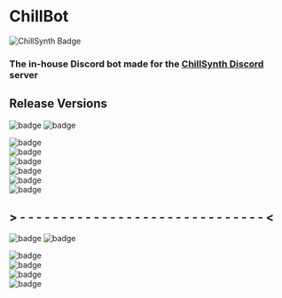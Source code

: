 # ChillBot
![ChillSynth Badge](https://img.shields.io/discord/488405912659427358?color=EC2D2B&label=ChillSynth&logo=discord&logoColor=%23fff&style=for-the-badge)
### The in-house Discord bot made for the [ChillSynth Discord](https://chillsynth.com/discord) server

## Release Versions
![badge](https://img.shields.io/badge/V3-In%20Development-%232e8fff?style=for-the-badge)
![badge](https://img.shields.io/badge/Release%20Date-Summer%202023-%23fff?style=for-the-badge)

![badge](https://img.shields.io/badge/YouTube--Feed%20Channel%20Upload%20Automation%20Replacement-Complete-%2300d100?style=for-the-badge)\
![badge](https://img.shields.io/badge/Revamp%20Feedback%20Stream%20setup%20w%2F%20queue%20and%20submit%20fix-In%20Progress-%23e6a100?style=for-the-badge)\
![badge](https://img.shields.io/badge/Update%20auto--emoji%20feature%20to%20automate%20other%20emojis-Not%20Started-%23EC2D2B?style=for-the-badge)\
![badge](https://img.shields.io/badge/Database%20integration%20for%20logging%20and%20functionality-In%20Progress-%23e6a100?style=for-the-badge)\
![badge](https://img.shields.io/badge/Feedback%20channel%20auto--moderation-In%20Progress-%23e6a100?style=for-the-badge)\
![badge](https://img.shields.io/badge/Bertius%20Auto--Ping-Complete-%2300d100?style=for-the-badge)

## > - - - - - - - - - - - - - - - - - - - - - - - - - - - - - - <

![badge](https://img.shields.io/badge/V4-Not%20Yet%20Started-%23EC2BEC?style=for-the-badge)
![badge](https://img.shields.io/badge/Release%20Date-Early%202024-%23fff?style=for-the-badge)

![badge](https://img.shields.io/badge/Ticketing%20system%20for%20members%20using%20threads-v4-%23EC2D2B?style=for-the-badge)\
![badge](https://img.shields.io/badge/Warning%20system%20duration%20checker-v4-%23EC2D2B?style=for-the-badge)\
![badge](https://img.shields.io/badge/Warning%206%20month%20auto--delete-v4-%23EC2D2B?style=for-the-badge)\
![badge](https://img.shields.io/badge/SoundCloud%20x%20Discord%20Link%20for%20Feedback%20Streams-v4-%23EC2D2B?style=for-the-badge)
